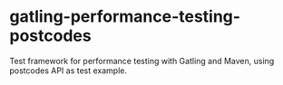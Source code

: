 # gatling-performance-testing-postcodes
Test framework for performance testing with Gatling and Maven, using postcodes API as test example.
